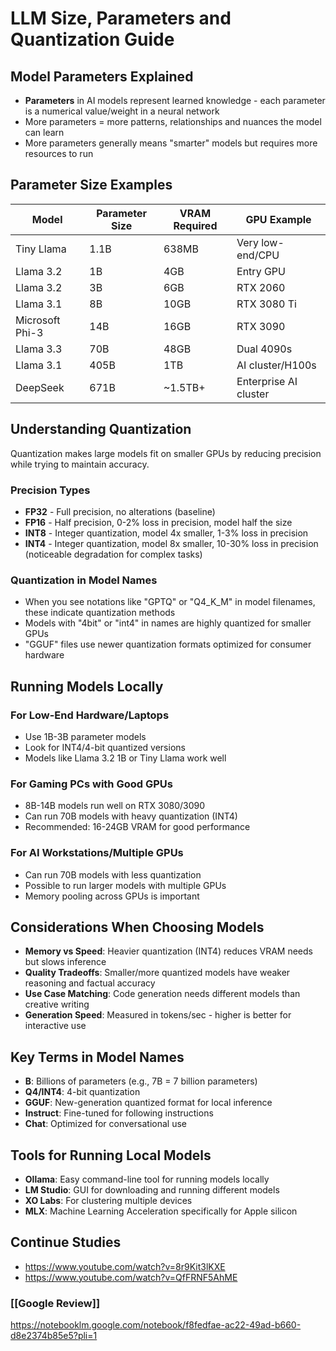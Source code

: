 # LLM Size, Parameters and Quantization Guide

## Model Parameters Explained

- **Parameters** in AI models represent learned knowledge - each parameter is a numerical value/weight in a neural network
- More parameters = more patterns, relationships and nuances the model can learn
- More parameters generally means "smarter" models but requires more resources to run

## Parameter Size Examples

|Model|Parameter Size|VRAM Required|GPU Example|
|---|---|---|---|
|Tiny Llama|1.1B|638MB|Very low-end/CPU|
|Llama 3.2|1B|4GB|Entry GPU|
|Llama 3.2|3B|6GB|RTX 2060|
|Llama 3.1|8B|10GB|RTX 3080 Ti|
|Microsoft Phi-3|14B|16GB|RTX 3090|
|Llama 3.3|70B|48GB|Dual 4090s|
|Llama 3.1|405B|1TB|AI cluster/H100s|
|DeepSeek|671B|~1.5TB+|Enterprise AI cluster|

## Understanding Quantization

Quantization makes large models fit on smaller GPUs by reducing precision while trying to maintain accuracy.

### Precision Types

- **FP32** - Full precision, no alterations (baseline)
- **FP16** - Half precision, 0-2% loss in precision, model half the size
- **INT8** - Integer quantization, model 4x smaller, 1-3% loss in precision
- **INT4** - Integer quantization, model 8x smaller, 10-30% loss in precision (noticeable degradation for complex tasks)

### Quantization in Model Names

- When you see notations like "GPTQ" or "Q4_K_M" in model filenames, these indicate quantization methods
- Models with "4bit" or "int4" in names are highly quantized for smaller GPUs
- "GGUF" files use newer quantization formats optimized for consumer hardware

## Running Models Locally

### For Low-End Hardware/Laptops

- Use 1B-3B parameter models
- Look for INT4/4-bit quantized versions
- Models like Llama 3.2 1B or Tiny Llama work well

### For Gaming PCs with Good GPUs

- 8B-14B models run well on RTX 3080/3090
- Can run 70B models with heavy quantization (INT4)
- Recommended: 16-24GB VRAM for good performance

### For AI Workstations/Multiple GPUs

- Can run 70B models with less quantization
- Possible to run larger models with multiple GPUs
- Memory pooling across GPUs is important

## Considerations When Choosing Models

- **Memory vs Speed**: Heavier quantization (INT4) reduces VRAM needs but slows inference
- **Quality Tradeoffs**: Smaller/more quantized models have weaker reasoning and factual accuracy
- **Use Case Matching**: Code generation needs different models than creative writing
- **Generation Speed**: Measured in tokens/sec - higher is better for interactive use

## Key Terms in Model Names

- **B**: Billions of parameters (e.g., 7B = 7 billion parameters)
- **Q4/INT4**: 4-bit quantization
- **GGUF**: New-generation quantized format for local inference
- **Instruct**: Fine-tuned for following instructions
- **Chat**: Optimized for conversational use

## Tools for Running Local Models

- **Ollama**: Easy command-line tool for running models locally
- **LM Studio**: GUI for downloading and running different models
- **XO Labs**: For clustering multiple devices
- **MLX**: Machine Learning Acceleration specifically for Apple silicon

## Continue Studies
- https://www.youtube.com/watch?v=8r9Kit3lKXE
- https://www.youtube.com/watch?v=QfFRNF5AhME

### [[Google Review]]

https://notebooklm.google.com/notebook/f8fedfae-ac22-49ad-b660-d8e2374b85e5?pli=1

